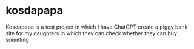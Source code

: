 # kosdapapa
Kosdapapa is a test project in which I have ChatGPT create a piggy bank site for my daughters in which they can check whether they can buy someting

